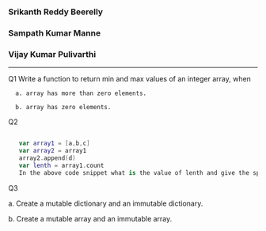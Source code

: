 ### Srikanth Reddy Beerelly
### Sampath Kumar Manne
### Vijay Kumar Pulivarthi
---------

Q1 Write a function to return min and max values of an integer array, when

      a. array has more than zero elements.
   
      b. array has zero elements.
   
Q2
```swift

   var array1 = [a,b,c]
   var array2 = array1
   array2.append(d)
   var lenth = array1.count
   In the above code snippet what is the value of lenth and give the specific reason?
```

Q3 

a. Create a mutable dictionary and an immutable dictionary.

b. Create a mutable array and an immutable array.




